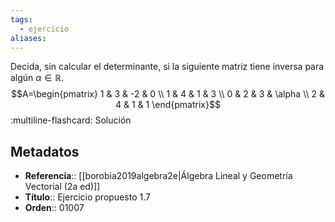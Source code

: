 ```yaml
---
tags:
  - ejercicio
aliases:
---
```

Decida, sin calcular el determinante, si la siguiente matriz tiene inversa para algún $\alpha \in \mathbb{R}$.
$$A=\begin{pmatrix} 1 & 3 & -2 & 0 \\ 1 & 4 & 1 & 3 \\ 0 & 2 & 3 & \alpha \\ 2 & 4 & 1 & 1 \end{pmatrix}$$
:multiline-flashcard:
Solución

## Metadatos
- **Referencia**:: [[borobia2019algebra2e|Álgebra Lineal y Geometría Vectorial (2a ed)]]
- **Título**:: Ejercicio propuesto 1.7
- **Orden**:: 01007
